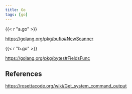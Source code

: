 ```yaml
---
title: Go
tags: [go]
---
```


{{< r "a.go" >}}

<https://golang.org/pkg/bufio#NewScanner>

{{< r "b.go" >}}

<https://golang.org/pkg/bytes#FieldsFunc>

## References

<https://rosettacode.org/wiki/Get_system_command_output>
